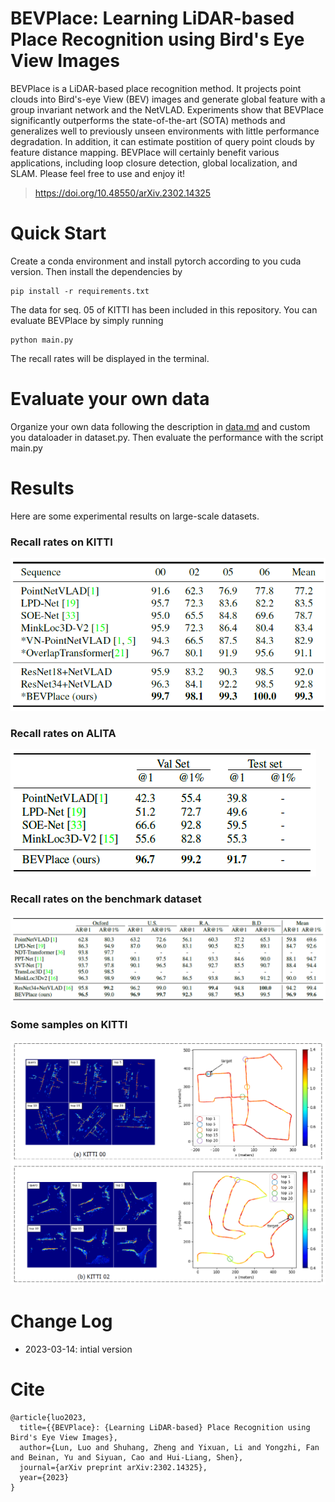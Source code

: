 # BEVPlace: Learning LiDAR-based Place Recognition using Bird's Eye View Images
BEVPlace is a LiDAR-based place recognition method. It projects point clouds into Bird's-eye View (BEV) images and generate global feature with a group invariant network and the NetVLAD. Experiments show that BEVPlace significantly outperforms the state-of-the-art (SOTA) methods and generalizes well to previously unseen environments with little performance degradation. In addition, it can estimate postition of query point clouds by feature distance mapping. BEVPlace will certainly benefit various applications, including loop closure detection, global localization, and SLAM. Please feel free to use and enjoy it!

> https://doi.org/10.48550/arXiv.2302.14325

# Quick Start

Create a conda environment and install pytorch according to you cuda version. Then install the dependencies by 
```
pip install -r requirements.txt
```

The data for seq. 05 of KITTI has been included in this repository. You can evaluate BEVPlace by simply running
```
python main.py
```
The recall rates will be displayed in the terminal.

# Evaluate your own data
Organize your own data following the description in [data.md](./data/data.md) and custom you dataloader in dataset.py. Then evaluate the performance with the script main.py

# Results
Here are some experimental results on large-scale datasets.
### Recall rates on KITTI
![KITTI](imgs/KITTI.png)
### Recall rates on ALITA
![KITTI](imgs/ALITA.png)
### Recall rates on the benchmark dataset
![KITTI](imgs/benchmark_dataset.png)

### Some samples on KITTI
![KITTI](imgs/samples.png)

# Change Log
- 2023-03-14: intial version

# Cite
```
@article{luo2023,
  title={{BEVPlace}: {Learning LiDAR-based} Place Recognition using Bird's Eye View Images},
  author={Lun, Luo and Shuhang, Zheng and Yixuan, Li and Yongzhi, Fan and Beinan, Yu and Siyuan, Cao and Hui-Liang, Shen},
  journal={arXiv preprint arXiv:2302.14325},
  year={2023}
}
```
